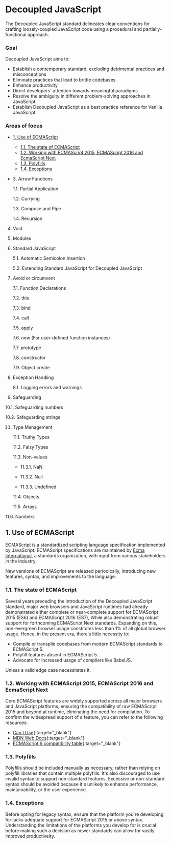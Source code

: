 # Decoupled JavaScript

The Decoupled JavaScript standard delineates clear conventions for crafting loosely-coupled JavaScript code using a procedural and partially-functional approach.

### Goal
Decoupled JavaScript aims to:
- Establish a contemporary standard, excluding detrimental practices and misconceptions
- Eliminate practices that lead to brittle codebases
- Enhance productivity
- Direct developers' attention towards meaningful paradigms
- Resolve the ambiguity in different problem-solving approaches in JavaScript.
- Establish Decoupled JavaScript as a best practice reference for Vanilla JavaScript

### Areas of focus
- [1\. Use of ECMAScript](#1-use-of-ecmascript)
  - [1.1. The state of ECMAScript](#11-the-state-of-ecmascript)
  - [1.2. Working with ECMAScript 2015, ECMAScript 2016 and EcmaScript Next](#12-working-with-ecmascript-2015-ecmascript-2016-and-ecmascript-next)
  - [1.3. Polyfills](#13-polyfills)
  - [1.4. Exceptions](#14-exceptions)
    
- 3\. Arrow Functions

    1.1. Partial Application 

    1.2. Currying 

    1.3. Compose and Pipe 

    1.4. Recursion 

4. Void 

5. Modules 

6. Standard JavaScript 

    5.1. Automatic Semicolon Insertion 

    5.2. Extending Standard JavaScript for Decoupled JavaScript 

7. Avoid or circumvent 

    7.1. Function Declarations 

    7.2. this 

    7.3. bind 

    7.4. call 

    7.5. apply 

    7.6. new (For user-defined function instances) 

    7.7. prototype 

    7.8. constructor 

    7.9. Object.create 

8. Exception Handling 

    8.1. Logging errors and warnings 

10. Safeguarding 

   10.1. Safeguarding numbers 

   10.2. Safeguarding strings 

11. Type Management 

    11.1. Truthy Types 
   
    11.2. Falsy Types 
   
    11.3. Non-values 
    
    - 11.3.1. NaN 
      
    - 11.3.2. Null 
      
    - 11.3.3. Undefined 
   
    11.4. Objects 
   
    11.5. Arrays 
   
   11.6. Numbers

[ecmaIntLink]: https://ecma-international.org

## 1. Use of ECMAScript 
ECMAScript is a standardized scripting language specification implemented by JavaScript. ECMAScript specifications are maintained by [Ecma International][ecmaIntLink], a standards organization, with input from various stakeholders in the industry. 

New versions of ECMAScript are released periodically, introducing new features, syntax, and improvements to the language.

### 1.1. The state of ECMAScript
Several years preceding the introduction of the Decoupled JavaScript standard, major web browsers and JavaScript runtimes had already demonstrated either complete or near-complete support for ECMAScript 2015 (ES6) and ECMAScript 2016 (ES7), While also demonstrating robust support for forthcoming ECMAScript Next standards. Expanding on this, non-evergreen browser usage constitutes less than 1% of all global browser usage. Hence, in the present era, there's little necessity to:

- Compile or transpile codebases from modern ECMAScript standards to ECMAScript 5.
- Polyfill features absent in ECMAScript 5.
- Advocate for increased usage of compilers like BabelJS.

Unless a valid edge case necessitates it.

### 1.2. Working with ECMAScript 2015, ECMAScript 2016 and EcmaScript Next
Core ECMAScript features are widely supported across all major browsers and JavaScript platforms, ensuring the compatibility of raw ECMAScript 2015 and beyond at runtime, eliminating the need for compilation. To confirm the widespread support of a feature, you can refer to the following resources:
- [Can I Use](https://caniuse.com/){:target="_blank"}
- [MDN Web Docs](https://developer.mozilla.org/){:target="_blank"}
- [ECMAScript 6 compatibility table](https://compat-table.github.io/compat-table/es6/){:target="_blank"}

### 1.3. Polyfills
Polyfills should be included manually as necessary, rather than relying on polyfill libraries that contain multiple polyfills. It's also discouraged to use invalid syntax to support non-standard features. Excessive or non-standard syntax should be avoided because it's unlikely to enhance performance, maintainability, or the user experience.

### 1.4. Exceptions
Before opting for legacy syntax, ensure that the platform you're developing for lacks adequate support for ECMAScript 2015 or above syntax. Understanding the limitations of the platforms you develop for is crucial before making such a decision as newer standards can allow for vastly improved productiveity.
